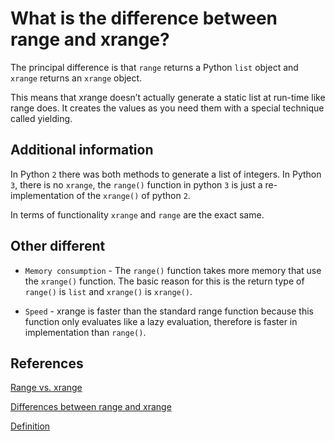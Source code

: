 # What is the difference between range and xrange?

The principal difference is that `range` returns a Python `list` object and `xrange` returns an `xrange` object.

This means that xrange doesn’t actually generate a static list at run-time like range does. It creates the values as you need them with a special technique called yielding.

## Additional information

In Python `2`  there was both methods to generate a list of integers. In Python `3`, there is no `xrange`, the `range()` function in python `3` is just a re-implementation of the `xrange()` of python `2`.

In terms of functionality `xrange` and `range` are the exact same.

## Other different

* `Memory consumption` - The `range()` function takes more memory that use the `xrange()` function. The basic reason for this is the return type of `range()` is `list` and `xrange()` is `xrange()`.
  
* `Speed` - xrange is faster than the standard range function because this function only evaluates like a lazy evaluation, therefore is faster in implementation than `range()`.

## References

[Range vs. xrange](https://www.geeksforgeeks.org/range-vs-xrange-python/)

[Differences between range and xrange](https://www.techbeamers.com/python-xrange-range/)

[Definition](https://getpocket.com/read/1965283225)
